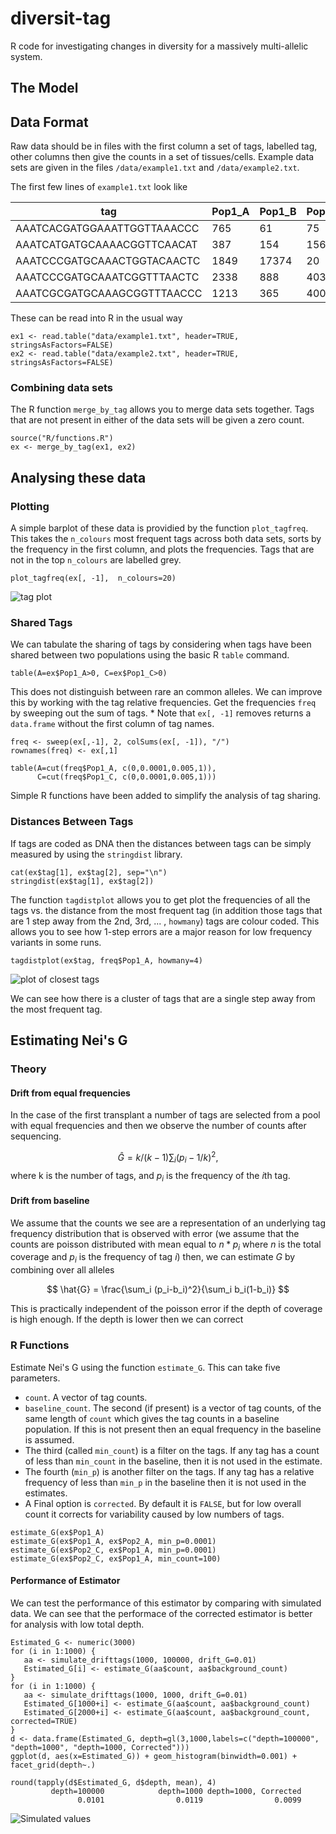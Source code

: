 # diversit-tag


R code for investigating changes in diversity for a massively multi-allelic system. 


## The Model


## Data Format

Raw data should be in files with the first column a set of tags, labelled tag,
other columns then give the counts in a set of tissues/cells.  Example 
data sets are given in the files `/data/example1.txt` and `/data/example2.txt`.

The first few lines of `example1.txt` look like


|            tag            |  Pop1_A | Pop1_B | Pop1_C |
|---------------------------|---------|--------|--------|
|AAATCACGATGGAAATTGGTTAAACCC|   765   |   61   |     75 | 
|AAATCATGATGCAAAACGGTTCAACAT|   387   |  154   |    156 | 
|AAATCCCGATGCAAACTGGTACAACTC|   1849  |17374   |     20 |  
|AAATCCCGATGCAAATCGGTTTAACTC|   2338  |  888   |    403 |  
|AAATCGCGATGCAAAGCGGTTTAACCC|   1213  |  365   |    400 |  


These can be read into R in the usual way

```
ex1 <- read.table("data/example1.txt", header=TRUE, stringsAsFactors=FALSE)
ex2 <- read.table("data/example2.txt", header=TRUE, stringsAsFactors=FALSE)
```

### Combining data sets

The R function `merge_by_tag` allows you to merge data sets 
together.  Tags that are not present in either of the data sets 
will be given a zero count.

```
source("R/functions.R")
ex <- merge_by_tag(ex1, ex2)
```



## Analysing these data

### Plotting

A simple barplot of these data is providied by the function `plot_tagfreq`. This takes the `n_colours` most frequent
tags across both data sets, sorts by the frequency in the first column, and plots the frequencies.  Tags that are not in the top `n_colours` are labelled grey.

```
plot_tagfreq(ex[, -1],  n_colours=20)
```

![tag plot](fig/plot1.png)


### Shared Tags

We can tabulate the sharing of tags by considering when tags 
have been shared between two populations using the basic R `table` command. 
```
table(A=ex$Pop1_A>0, C=ex$Pop1_C>0)
```

This does not distinguish between rare an common alleles.  We can improve this by working with the tag relative frequencies.  Get the frequencies 
`freq` by sweeping out the sum of tags.  * Note that `ex[, -1]` removes 
returns a `data.frame` without the first column of tag names.

```
freq <- sweep(ex[,-1], 2, colSums(ex[, -1]), "/")
rownames(freq) <- ex[,1]

table(A=cut(freq$Pop1_A, c(0,0.0001,0.005,1)),
      C=cut(freq$Pop1_C, c(0,0.0001,0.005,1)))
```

Simple R functions have been added to simplify the analysis of tag sharing.  



### Distances Between Tags

If tags are coded as DNA then the distances between tags can be simply measured by using the `stringdist` library.

```{r}
cat(ex$tag[1], ex$tag[2], sep="\n")
stringdist(ex$tag[1], ex$tag[2])
```

The function `tagdistplot` allows you to get plot the frequencies of 
all the tags vs. the distance from the most frequent tag (in addition those 
tags that are 1 step away from the 2nd, 3rd, ... , `howmany`) tags are colour 
coded.  This allows you to see how 1-step errors are a major 
reason for low frequency variants in some runs.

```
tagdistplot(ex$tag, freq$Pop1_A, howmany=4)
```

![plot of closest tags](fig/closest.png)

We can see how there is a cluster of tags that are a single step 
away from the most frequent tag.

## Estimating Nei's G

### Theory

#### Drift from equal frequencies

In the case of the first transplant a number of tags are selected from 
a pool with equal frequencies and then we observe the number of counts 
after sequencing. 

$$
\hat{G} = k/(k-1)  \sum_i (p_i-1/k)^2,
$$
where k is the number of tags, and $p_i$ is the frequency of the $i$th tag. 

#### Drift from baseline

We assume that the counts we see are a representation of an underlying
tag frequency distribution that is observed with error (we assume that 
the counts are poisson distributed with mean equal to $n*p_i$ where $n$
is the total coverage and $p_i$ is the frequency of tag $i$) then, we can 
estimate $G$ by combining over all alleles

$$
\hat{G} = \frac{\sum_i (p_i-b_i)^2}{\sum_i b_i(1-b_i)}
$$

This is practically independent of the poisson error if the 
depth of coverage is high enough.  If the depth is lower then we
can correct 

### R Functions

Estimate Nei's G using the function `estimate_G`.  This can take five parameters.

* `count`. A vector of tag counts.
* `baseline_count`.  The second (if present) is a vector of tag counts, of the same length of `count` which gives the tag counts in a baseline population.  If this is not 
present then an equal frequency in the baseline is assumed.
* The third (called `min_count`) is a filter on the tags.  If any tag has a count of less
than `min_count` in the baseline, then it is not used in the estimate.
* The fourth (`min_p`) is another filter on the tags.  If any tag has a relative frequency of less than `min_p` in the baseline then it is not used in the estimates.
* A Final option is `corrected`.  By default it is `FALSE`, but for low overall 
count it corrects for variability caused by low numbers of tags.

```{r}
estimate_G(ex$Pop1_A)
estimate_G(ex$Pop1_A, ex$Pop2_A, min_p=0.0001)
estimate_G(ex$Pop2_C, ex$Pop1_A, min_p=0.0001)
estimate_G(ex$Pop2_C, ex$Pop1_A, min_count=100)
```

#### Performance of Estimator

We can test the performance of this estimator by comparing with simulated data.  We can see that the performace of the corrected estimator is better for analysis with low total depth.

```{r}
Estimated_G <- numeric(3000)
for (i in 1:1000) {
   aa <- simulate_drifttags(1000, 100000, drift_G=0.01)
   Estimated_G[i] <- estimate_G(aa$count, aa$background_count)
}
for (i in 1:1000) {
   aa <- simulate_drifttags(1000, 1000, drift_G=0.01)
   Estimated_G[1000+i] <- estimate_G(aa$count, aa$background_count)
   Estimated_G[2000+i] <- estimate_G(aa$count, aa$background_count, corrected=TRUE)
}
d <- data.frame(Estimated_G, depth=gl(3,1000,labels=c("depth=100000", "depth=1000", "depth=1000, Corrected")))
ggplot(d, aes(x=Estimated_G)) + geom_histogram(binwidth=0.001) + facet_grid(depth~.)
```
```
round(tapply(d$Estimated_G, d$depth, mean), 4)
         depth=100000            depth=1000 depth=1000, Corrected 
               0.0101                0.0119                0.0099 
```


![Simulated values](fig/sim.png)

